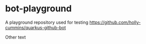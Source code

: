 # bot-playground
A playground repository used for testing https://github.com/holly-cummins/quarkus-github-bot

Other text
